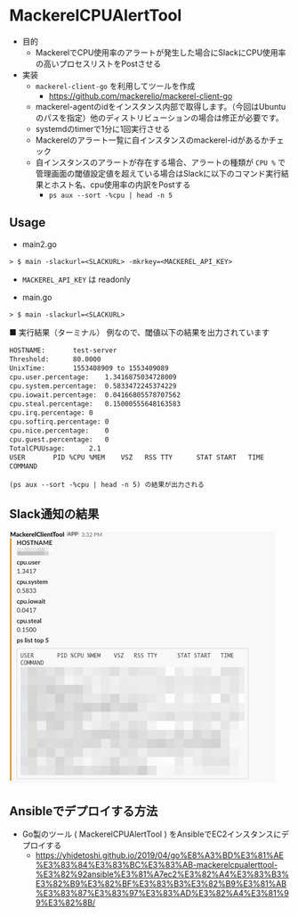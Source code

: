 # MackerelCPUAlertTool

- 目的
  - MackerelでCPU使用率のアラートが発生した場合にSlackにCPU使用率の高いプロセスリストをPostさせる
- 実装
  - `mackerel-client-go` を利用してツールを作成
    - https://github.com/mackerelio/mackerel-client-go
  - mackerel-agentのidをインスタンス内部で取得します。（今回はUbuntuのパスを指定）他のディストリビューションの場合は修正が必要です。  
  - systemdのtimerで1分に1回実行させる
  - Mackerelのアラート一覧に自インスタンスのmackerel-idがあるかチェック
  - 自インスタンスのアラートが存在する場合、アラートの種類が `CPU %` で 管理画面の閾値設定値を超えている場合はSlackに以下のコマンド実行結果とホスト名、cpu使用率の内訳をPostする
    - `ps aux --sort -%cpu | head -n 5`

## Usage

- main2.go
``` 
> $ main -slackurl=<SLACKURL> -mkrkey=<MACKEREL_API_KEY>
```

- `MACKEREL_API_KEY` は readonly

- main.go
``` 
> $ main -slackurl=<SLACKURL>
```

■ 実行結果（ターミナル） 例なので、閾値以下の結果を出力されています
```
HOSTNAME: 		test-server
Threshold: 		80.0000
UnixTime: 		1553408909 to 1553409089
cpu.user.percentage:	1.3416875034728009
cpu.system.percentage:	0.5833472245374229
cpu.iowait.percentage:	0.04166805578707562
cpu.steal.percentage:	0.15000555648163583
cpu.irq.percentage:	0
cpu.softirq.percentage:	0
cpu.nice.percentage:	0
cpu.guest.percentage:	0
TotalCPUUsage: 		2.1
USER       PID %CPU %MEM    VSZ   RSS TTY      STAT START   TIME COMMAND

(ps aux --sort -%cpu | head -n 5) の結果が出力される
```

## Slack通知の結果
![Alt Text](https://github.com/yhidetoshi/Pictures/raw/master/Go_study/mackerel-alert-slack.png)


## Ansibleでデプロイする方法
- Go製のツール ( MackerelCPUAlertTool ) をAnsibleでEC2インスタンスにデプロイする
  - https://yhidetoshi.github.io/2019/04/go%E8%A3%BD%E3%81%AE%E3%83%84%E3%83%BC%E3%83%AB-mackerelcpualerttool-%E3%82%92ansible%E3%81%A7ec2%E3%82%A4%E3%83%B3%E3%82%B9%E3%82%BF%E3%83%B3%E3%82%B9%E3%81%AB%E3%83%87%E3%83%97%E3%83%AD%E3%82%A4%E3%81%99%E3%82%8B/
